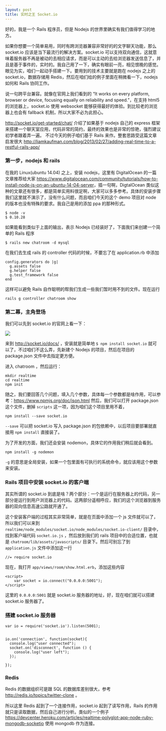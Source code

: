 ```yaml
---
layout: post
title: 实时之王 Socket.io
---
```


好的，我是一个 Rails 程序员，但是 Nodejs 的世界里确实有我们值得学习的地方。

如果你想要一个简单易用，同时有跨浏览器兼容非常好的的文字聊天功能，那么 socket.io 应该是当下最流行的解决方案。socket.io 可以支持双向通信，这就意味着服务器不再是被动的去相应请求，而是可以主动的去给浏览器发送信息了，并且是基于事件的，实时的。我自己用了一下，确实有眼前一亮，相见恨晚的感觉。眼见为实，咱们一起动手搭建一下。要用到的技术主要就是跑在 nodejs 之上的 socket.io，数据存储用 Redis，然后在咱们给的例子里面在稍微看一下，nodejs 如何和 Rails 协同工作。

说一句跨平台兼容。就像在官网上我们看到的 “It works on every platform, browser or device, focusing equally on reliability and speed.”，在支持 html5 的浏览器上，socket.io 使用 websocket 能够获得最好的体验。到比较老的浏览器上也会有 fallback 机制，所以大家不必为此担心。

<http://socket.io/get-started/chat/> 介绍了如果基于 nodejs 自己的 express 框架来搭建一个聊天室应用，代码非常的简约，最终的效果也是非常的惊艳，强烈建议初学者跟着弄一遍。	不过今天的例子咱们基于 Rails 来作。整套思路受这篇文章启发很大 <http://liamkaufman.com/blog/2013/02/27/adding-real-time-to-a-restful-rails-app/>

### 第一步，nodejs 和 rails

在我的 Linux(ubuntu 14.04) 之上，安装 nodejs，这里有 DigitalOcean 的一篇文章推荐给大家 <https://www.digitalocean.com/community/tutorials/how-to-install-node-js-on-an-ubuntu-14-04-server>，插一句啊，DigtalOcean 类似这种的文章还有很多，都是简单实用料很足啊，大家可以多多参考。具体的安装步骤我们这里就不演示了，没有什么问题，而且咱们今天的这个 demo 项目对 node 的版本也没有特殊的要求。我自己是用的添加 ppa 的那种形式。

~~~
$ node -v
$ 0.10.28
~~~

如果能看到类似于上面的输出，表示 Nodejs 已经装好了，下面我们来创建一个简单的 Rails 程序

~~~
$ rails new chatroom -d mysql
~~~



在我们去生成 rails 的 controller 代码的时候，不要忘了在 application.rb 中添加	

~~~
config.generators do |g|
  g.assets false
  g.helper false
  g.test_framework false
end
~~~

这样可以避免 Rails 自作聪明的帮我们生成一些我们暂时用不到的文件。现在运行

~~~
rails g controller chatroom show
~~~



### 第二幕，主角登场

我们可以先到 socket.io 的官网上看一下：

![](http://happycasts.qiniudn.com/socketio.png)


来到 <http://socket.io/docs/> ，安装就是简单地 `$ npm install socket.io` 就可以了，不过咱们不这么弄，先新建个 Nodejs 的项目，然后在项目的 package.json 文件中去指定更方便。

进入 chatroom ，然后运行：

~~~
mkdir realtime
cd realtime
npm init
~~~

随之，我们要回答几个问题，填入几个参数，具体每一个参数都是啥作用，可以参考：https://www.npmjs.org/doc/json.html
然后，我们可以打开 package.json 这个文件，删掉 `scripts` 这一项，因为咱们这个项目里用不着，

~~~
npm install --save socket.io
~~~

`--save` 可以把 socket.io 写入 package.json 的包依赖中，以后项目要部署就直接用 `npm install` 直接装了。

为了开发的方面，我们还会安装 nodemon，具体它的作用我们稍后就会看到。
~~~
npm install -g nodemon
~~~

`-g` 的意思是全局安装，如果一个包里面有可执行的系统命令，就应该用这个参数来安装。


### Rails 项目中安装 socket.io 的客户端

其实所谓的 socket.io 到底是啥？两个部分：一个是运行在服务器上的代码，另一部分是运行到用户浏览器上的代码。这两部分遥相呼应，我们的这个浏览器到服务器的双向信息高速公路就开通了。


这个安装客户端的过程其实非常简单，就是在页面中添加一个 js 文件就可以了，所以我们可以来到 `realtime/node_modules/socket.io/node_modules/socket.io-client/` 目录中，找到客户端代码 `socket.io.js` ，然后放到我们的 rails 项目中的合适位置，也就是 `chatroom/lib/assets/javascripts/` 目录下。然后可别忘了到 `application.js` 文件中添加这一行

~~~
//= require socket.io
~~~

现在，我打开 `app/views/room/show.html.erb`，添加这些内容

~~~
<script>
	var socket = io.connect("0.0.0.0:5001");
</script>
~~~

这里的 `0.0.0.0:5001` 就是 socket.io 服务器的地址，好，现在咱们就可以搭建 socket.io 服务器了。

### 搭建 socket.io 服务器

~~~
var io = require('socket.io').listen(5001);


io.on('connection', function(socket){
  console.log("user connected");
  socket.on('disconnect', function () {
    console.log("user left");
  });

});
~~~

### Redis


Redis 的数据组织可是跟 SQL 的数据库差别很大，参考 http://redis.io/topics/twitter-clone 。


所以这里 Redis 起到了一个连接作用，socket.io 起到了读写作用，Rails 的作用就只是读取数据，然后自己进行分析。类似的一个例子 <https://devcenter.heroku.com/articles/realtime-polyglot-app-node-ruby-mongodb-socketio> 使用 mongodb 作为连接。
